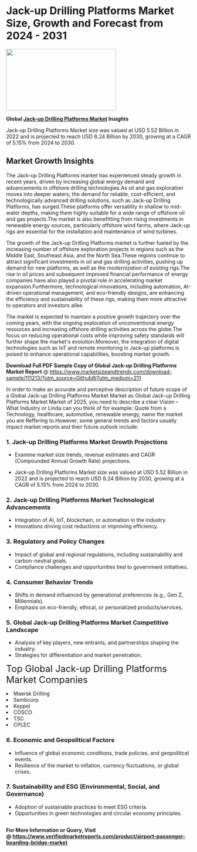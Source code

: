 <H1>Jack-up Drilling Platforms Market Size, Growth and Forecast from 2024 - 2031</H1><img class="aligncenter size-medium wp-image-584254" src="https://thirdeyenews.in/wp-content/uploads/2024/09/Global-Market-Research-300x168.jpeg" alt="" width="300" height="168" /><p><strong>Global&nbsp;<a href="https://www.marketsizeandtrends.com/download-sample/111213/?utm_source=Github8j?utm_medium=211">Jack-up Drilling Platforms Market</a> Insights</strong></p><p>Jack-up Drilling Platforms Market size was valued at USD 5.52 Billion in 2022 and is projected to reach USD 8.24 Billion by 2030, growing at a CAGR of 5.15% from 2024 to 2030.</p><p><h2>Market Growth Insights</h2> <p>The Jack-up Drilling Platforms market has experienced steady growth in recent years, driven by increasing global energy demand and advancements in offshore drilling technologies.As oil and gas exploration moves into deeper waters, the demand for reliable, cost-efficient, and technologically advanced drilling solutions, such as Jack-up Drilling Platforms, has surged.These platforms offer versatility in shallow to mid-water depths, making them highly suitable for a wide range of offshore oil and gas projects.The market is also benefitting from rising investments in renewable energy sources, particularly offshore wind farms, where Jack-up rigs are essential for the installation and maintenance of wind turbines.</p> <p>The growth of the Jack-up Drilling Platforms market is further fueled by the increasing number of offshore exploration projects in regions such as the Middle East, Southeast Asia, and the North Sea.These regions continue to attract significant investments in oil and gas drilling activities, pushing up demand for new platforms, as well as the modernization of existing rigs.The rise in oil prices and subsequent improved financial performance of energy companies have also played a pivotal role in accelerating market expansion.Furthermore, technological innovations, including automation, AI-driven operational management, and eco-friendly designs, are enhancing the efficiency and sustainability of these rigs, making them more attractive to operators and investors alike.<p>The market is expected to maintain a positive growth trajectory over the coming years, with the ongoing exploration of unconventional energy resources and increasing offshore drilling activities across the globe.The focus on reducing operational costs while improving safety standards will further shape the market's evolution.Moreover, the integration of digital technologies such as IoT and remote monitoring in Jack-up platforms is poised to enhance operational capabilities, boosting market growth.</p> <p><span class=""><strong>Download Full PDF Sample Copy of Global Jack-up Drilling Platforms Market Report</strong> @ <a href="https://www.marketsizeandtrends.com/download-sample/111213/?utm_source=Github8j?utm_medium=211" target="_blank">https://www.marketsizeandtrends.com/download-sample/111213/?utm_source=Github8j?utm_medium=211</a></span></p><p>In order to make an accurate and perceptive description of future scope of a Global&nbsp;Jack-up Drilling Platforms Market Market as Global&nbsp;Jack-up Drilling Platforms Market Market of 2025, you need to describe a clear Vision &ndash; What Industry or Linda can you think of for example: Quote from a Technology, healthcare, automotive, renewable energy, name the market you are Reffering to.However, some general trends and factors usually impact market reports and their future outlook include:</p><h3>1.&nbsp;<strong>Jack-up Drilling Platforms Market Growth Projections</strong></h3><ul><li>Examine market size trends, revenue estimates and CAGR (Compounded Annual Growth Rate) projections.</li><li><p>Jack-up Drilling Platforms Market size was valued at USD 5.52 Billion in 2022 and is projected to reach USD 8.24 Billion by 2030, growing at a CAGR of 5.15% from 2024 to 2030.</p></li></ul><h3>2.&nbsp;<strong>Jack-up Drilling Platforms Market Technological Advancements</strong></h3><ul><li>Integration of AI, IoT, blockchain, or automation in the industry.</li><li>Innovations driving cost reductions or improving efficiency.</li></ul><h3>3.&nbsp;<strong>Regulatory and Policy Changes</strong></h3><ul><li>Impact of global and regional regulations, including sustainability and carbon-neutral goals.</li><li>Compliance challenges and opportunities tied to government initiatives.</li></ul><h3>4.&nbsp;<strong>Consumer Behavior Trends</strong></h3><ul><li>Shifts in demand influenced by generational preferences (e.g., Gen Z, Millennials).</li><li>Emphasis on eco-friendly, ethical, or personalized products/services.</li></ul><h3>5.&nbsp;<strong>Global Jack-up Drilling Platforms Market Competitive Landscape</strong></h3><ul><li>Analysis of key players, new entrants, and partnerships shaping the industry.</li><li>Strategies for differentiation and market penetration.</li></ul><p data-pm-slice="1 1 []"><span style="color: inherit; font-family: inherit; font-size: 25px;">Top Global Jack-up Drilling Platforms Market Companies</span></p><div class="" data-test-id=""><p><li>Maersk Drilling</li><li> Sembcorp</li><li> Keppel</li><li> COSCO</li><li> TSC</li><li> CPLEC</li></p></div><h3>6.&nbsp;<strong>Economic and Geopolitical Factors</strong></h3><ul><li>Influence of global economic conditions, trade policies, and geopolitical events.</li><li>Resilience of the market to inflation, currency fluctuations, or global crises.</li></ul><h3>7.&nbsp;<strong>Sustainability and ESG (Environmental, Social, and Governance)</strong></h3><ul><li>Adoption of sustainable practices to meet ESG criteria.</li><li>Opportunities in green technologies and circular economy principles.</li></ul><h2><strong style="font-size: 14px;">For More Information or Query, Visit @&nbsp;</strong><a style="background-color: #ffffff; font-size: 14px;" href="https://www.marketsizeandtrends.com/report/jack-up-drilling-platforms-market/" target="_blank">https://www.verifiedmarketreports.com/product/airport-passenger-boarding-bridge-market</a></h2>